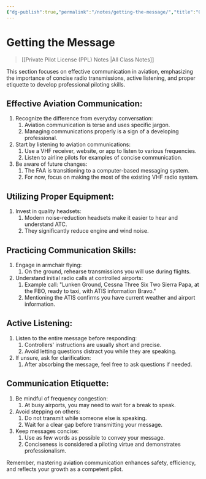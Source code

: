 ```yaml
---
{"dg-publish":true,"permalink":"/notes/getting-the-message/","title":"Getting the Message","tags":["aviation","classnotes"]}
---
```



# Getting the Message
> [[Private Pilot License (PPL) Notes \|All Class Notes]]

This section focuses on effective communication in aviation, emphasizing the importance of concise radio transmissions, active listening, and proper etiquette to develop professional piloting skills.

## Effective Aviation Communication:

1. Recognize the difference from everyday conversation:
    1. Aviation communication is terse and uses specific jargon.
    2. Managing communications properly is a sign of a developing professional.
2. Start by listening to aviation communications:
    1. Use a VHF receiver, website, or app to listen to various frequencies.
    2. Listen to airline pilots for examples of concise communication.
3. Be aware of future changes:
    1. The FAA is transitioning to a computer-based messaging system.
    2. For now, focus on making the most of the existing VHF radio system.

## Utilizing Proper Equipment:

1. Invest in quality headsets:
    1. Modern noise-reduction headsets make it easier to hear and understand ATC.
    2. They significantly reduce engine and wind noise.

## Practicing Communication Skills:

1. Engage in armchair flying:
    1. On the ground, rehearse transmissions you will use during flights.
2. Understand initial radio calls at controlled airports:
    1. Example call: "Lunken Ground, Cessna Three Six Two Sierra Papa, at the FBO, ready to taxi, with ATIS information Bravo."
    2. Mentioning the ATIS confirms you have current weather and airport information.

## Active Listening:

1. Listen to the entire message before responding:
    1. Controllers' instructions are usually short and precise.
    2. Avoid letting questions distract you while they are speaking.
2. If unsure, ask for clarification:
    1. After absorbing the message, feel free to ask questions if needed.

## Communication Etiquette:

1. Be mindful of frequency congestion:
    1. At busy airports, you may need to wait for a break to speak.
2. Avoid stepping on others:
    1. Do not transmit while someone else is speaking.
    2. Wait for a clear gap before transmitting your message.
3. Keep messages concise:
    1. Use as few words as possible to convey your message.
    2. Conciseness is considered a piloting virtue and demonstrates professionalism.

Remember, mastering aviation communication enhances safety, efficiency, and reflects your growth as a competent pilot.